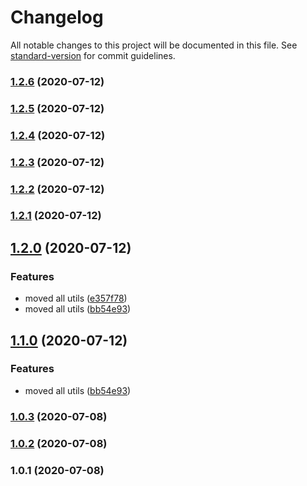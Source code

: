 # Changelog

All notable changes to this project will be documented in this file. See [standard-version](https://github.com/conventional-changelog/standard-version) for commit guidelines.

### [1.2.6](https://github.com/KL13NT/discord-utils/compare/v1.2.4...v1.2.6) (2020-07-12)

### [1.2.5](https://github.com/KL13NT/discord-utils/compare/v1.2.4...v1.2.5) (2020-07-12)

### [1.2.4](https://github.com/KL13NT/discord-utils/compare/v1.2.3...v1.2.4) (2020-07-12)

### [1.2.3](https://github.com/KL13NT/discord-utils/compare/v1.2.2...v1.2.3) (2020-07-12)

### [1.2.2](https://github.com/KL13NT/discord-utils/compare/v1.2.1...v1.2.2) (2020-07-12)

### [1.2.1](https://github.com/KL13NT/discord-utils/compare/v1.2.0...v1.2.1) (2020-07-12)

## [1.2.0](https://github.com/KL13NT/discord-utils/compare/v1.0.3...v1.2.0) (2020-07-12)


### Features

* moved all utils ([e357f78](https://github.com/KL13NT/discord-utils/commit/e357f788d960338d18fd602d754d0e2864d3bfb5))
* moved all utils ([bb54e93](https://github.com/KL13NT/discord-utils/commit/bb54e93d311a7ce994fe90af3a3ba70b407b9795))

## [1.1.0](https://github.com/KL13NT/discord-utils/compare/v1.0.3...v1.1.0) (2020-07-12)


### Features

* moved all utils ([bb54e93](https://github.com/KL13NT/discord-utils/commit/bb54e93d311a7ce994fe90af3a3ba70b407b9795))

### [1.0.3](https://github.com/KL13NT/discord-utils/compare/v1.0.2...v1.0.3) (2020-07-08)

### [1.0.2](https://github.com/KL13NT/discord-utils/compare/v1.0.1...v1.0.2) (2020-07-08)

### 1.0.1 (2020-07-08)

